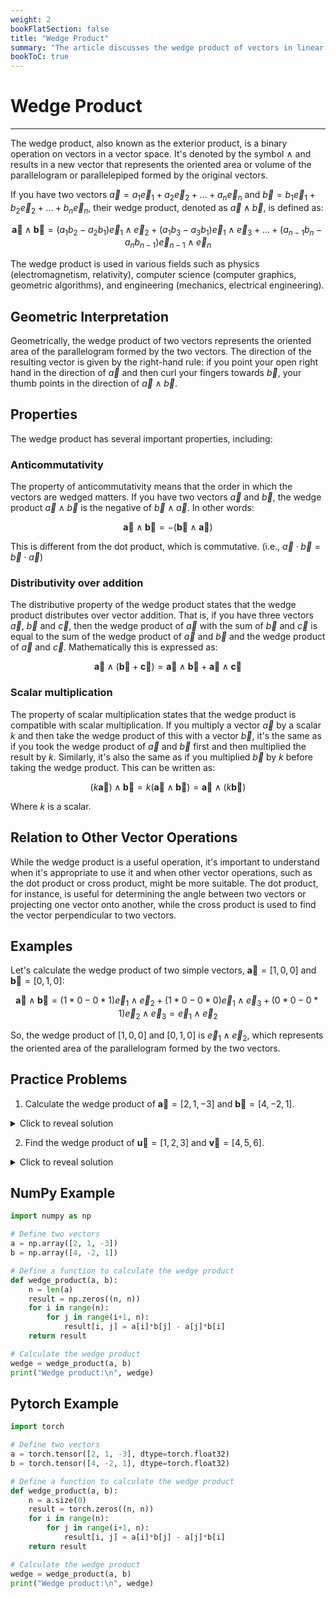 ```yaml
---
weight: 2
bookFlatSection: false
title: "Wedge Product"
summary: "The article discusses the wedge product of vectors in linear algebra, its geometric interpretation, important properties like anticommutativity and distributivity, its relation to other vector operations, examples of wedge product calculations, and practice problems involving wedge product applications."
bookToC: true
---
```


<!--markdownlint-disable MD033 MD029 MD025 -->

# Wedge Product

---

The wedge product, also known as the exterior product, is a binary operation on vectors in a vector space. It's denoted by the symbol ∧ and results in a new vector that represents the oriented area or volume of the parallelogram or parallelepiped formed by the original vectors.

If you have two vectors $\vec{a} = a_1 \vec{e}_1 + a_2 \vec{e}_2 +... + a_n \vec{e}_n$ and $\vec{b} = b_1 \vec{e}_1 + b_2 \vec{e}_2 +... + b_n \vec{e}_n$, their wedge product, denoted as $\vec{a} \wedge \vec{b}$, is defined as:

$$\mathbf{\vec{a}} \wedge \mathbf{\vec{b}} = (a_1b_2 - a_2b_1) \vec{e}_1 \wedge \vec{e}_2 + (a_1b_3 - a_3b_1) \vec{e}_1 \wedge \vec{e}_3 +... + (a_{n-1}b_n - a_nb_{n-1}) \vec{e}_{n-1} \wedge \vec{e}_n$$

The wedge product is used in various fields such as physics (electromagnetism, relativity), computer science (computer graphics, geometric algorithms), and engineering (mechanics, electrical engineering).

## Geometric Interpretation

Geometrically, the wedge product of two vectors represents the oriented area of the parallelogram formed by the two vectors. The direction of the resulting vector is given by the right-hand rule: if you point your open right hand in the direction of $\vec{a}$ and then curl your fingers towards $\vec{b}$, your thumb points in the direction of $\vec{a} \wedge \vec{b}$.

## Properties

The wedge product has several important properties, including:

### Anticommutativity

The property of anticommutativity means that the order in which the vectors are wedged matters. If you have two vectors $\vec{a}$ and $\vec{b}$, the wedge product $\vec{a} \wedge \vec{b}$ is the negative of $\vec{b} \wedge \vec{a}$. In other words:

$$\mathbf{\vec{a}} \wedge \mathbf{\vec{b}} = -(\mathbf{\vec{b}} \wedge \mathbf{\vec{a}})$$

This is different from the dot product, which is commutative. (i.e., $\vec{a} \cdot \vec{b} = \vec{b} \cdot \vec{a}$)

### Distributivity over addition

The distributive property of the wedge product states that the wedge product distributes over vector addition. That is, if you have three vectors $\vec{a}$, $\vec{b}$ and $\vec{c}$, then the wedge product of $\vec{a}$ with the sum of $\vec{b}$ and $\vec{c}$ is equal to the sum of the wedge product of $\vec{a}$ and $\vec{b}$ and the wedge product of $\vec{a}$ and $\vec{c}$. Mathematically this is expressed as:

$$\mathbf{\vec{a}} \wedge (\mathbf{\vec{b}} + \mathbf{\vec{c}}) = \mathbf{\vec{a}} \wedge \mathbf{\vec{b}} + \mathbf{\vec{a}} \wedge \mathbf{\vec{c}}$$

### Scalar multiplication

The property of scalar multiplication states that the wedge product is compatible with scalar multiplication. If you multiply a vector $\vec{a}$ by a scalar $k$ and then take the wedge product of this with a vector $\vec{b}$, it's the same as if you took the wedge product of $\vec{a}$ and $\vec{b}$ first and then multiplied the result by $k$. Similarly, it's also the same as if you multiplied $\vec{b}$ by $k$ before taking the wedge product. This can be written as:

$$(k\mathbf{\vec{a}}) \wedge \mathbf{\vec{b}} = k(\mathbf{\vec{a}} \wedge \mathbf{\vec{b}}) = \mathbf{\vec{a}} \wedge (k\mathbf{\vec{b}})$$

Where $k$ is a scalar.

## Relation to Other Vector Operations

While the wedge product is a useful operation, it's important to understand when it's appropriate to use it and when other vector operations, such as the dot product or cross product, might be more suitable. The dot product, for instance, is useful for determining the angle between two vectors or projecting one vector onto another, while the cross product is used to find the vector perpendicular to two vectors.

## Examples

Let's calculate the wedge product of two simple vectors, $\mathbf{\vec{a}} = [1, 0, 0]$ and $\mathbf{\vec{b}} = [0, 1, 0]$:

$$
\mathbf{\vec{a}} \wedge \mathbf{\vec{b}} = (1*0 - 0*1) \vec{e}_1 \wedge \vec{e}_2 + (1*0 - 0*0) \vec{e}_1 \wedge \vec{e}_3 + (0*0 - 0*1) \vec{e}_2 \wedge \vec{e}_3 = \vec{e}_1 \wedge \vec{e}_2
$$

So, the wedge product of $[1, 0, 0]$ and $[0, 1, 0]$ is $\vec{e}_1 \wedge \vec{e}_2$, which represents the oriented area of the parallelogram formed by the two vectors.

## Practice Problems

1. Calculate the wedge product of $\mathbf{\vec{a}} = [2, 1, -3]$ and $\mathbf{\vec{b}} = [4, -2, 1]$.

<details>
  <summary>Click to reveal solution</summary>

Solution:

$$
\mathbf{\vec{a}} \wedge \mathbf{\vec{b}} = (2*-2 - 1*4) \vec{e}_1 \wedge \vec{e}_2 + (2*1 - -3*-2) \vec{e}_1 \wedge \vec{e}_3 + (1*1 - -3*-2) \vec{e}_2 \wedge \vec{e}_3 = -8 \vec{e}_1 \wedge \vec{e}_2 + 10 \vec{e}_1 \wedge \vec{e}_3 + 7 \vec{e}_2 \wedge \vec{e}_3
$$

</details>

2. Find the wedge product of $\mathbf{\vec{u}} = [1, 2, 3]$ and $\mathbf{\vec{v}} = [4, 5, 6]$.

<details>
  <summary>Click to reveal solution</summary>

Solution:

$$
\mathbf{\vec{u}} \wedge \mathbf{\vec{v}} = (1*5 - 2*4) \vec{e}_1 \wedge \vec{e}_2 + (1*6 - 3*4) \vec{e}_1 \wedge \vec{e}_3 + (2*6 - 3*5) \vec{e}_2 \wedge \vec{e}_3 = -3 \vec{e}_1 \wedge \vec{e}_2 - 6 \vec{e}_1 \wedge \vec{e}_3 + 3 \vec{e}_2 \wedge \vec{e}_3
$$

</details>

## NumPy Example

```python
import numpy as np

# Define two vectors
a = np.array([2, 1, -3])
b = np.array([4, -2, 1])

# Define a function to calculate the wedge product
def wedge_product(a, b):
    n = len(a)
    result = np.zeros((n, n))
    for i in range(n):
        for j in range(i+1, n):
            result[i, j] = a[i]*b[j] - a[j]*b[i]
    return result

# Calculate the wedge product
wedge = wedge_product(a, b)
print("Wedge product:\n", wedge)
```

## Pytorch Example

```python
import torch

# Define two vectors
a = torch.tensor([2, 1, -3], dtype=torch.float32)
b = torch.tensor([4, -2, 1], dtype=torch.float32)

# Define a function to calculate the wedge product
def wedge_product(a, b):
    n = a.size(0)
    result = torch.zeros((n, n))
    for i in range(n):
        for j in range(i+1, n):
            result[i, j] = a[i]*b[j] - a[j]*b[i]
    return result

# Calculate the wedge product
wedge = wedge_product(a, b)
print("Wedge product:\n", wedge)
```
